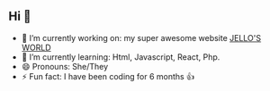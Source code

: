 ## Hi 👋



- 🔭 I’m currently working on: my super awesome website <a href="https://jello01000101.neocities.org/">JELLO'S WORLD</a>
- 🌱 I’m currently learning: Html, Javascript, React, Php.
- 😄 Pronouns: She/They
- ⚡ Fun fact: I have been coding for 6 months 👍

